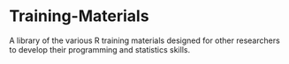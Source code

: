 # Training-Materials
A library of the various R training materials designed for other researchers to develop their programming and statistics skills.

